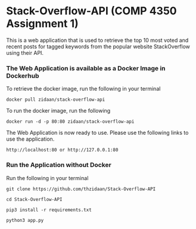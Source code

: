 # Stack-Overflow-API (COMP 4350 Assignment 1)

This is a web application that is used to retrieve the top 10 most voted and recent posts for tagged keywords from the popular website StackOverflow using their API.

### The Web Application is available as a Docker Image in Dockerhub

To retrieve the docker image, run the following in your terminal
```
docker pull zidaan/stack-overflow-api
```
To run the docker image, run the following
```
docker run -d -p 80:80 zidaan/stack-overflow-api
```
The Web Application is now ready to use. Please use the following links to use the application.
```
http://localhost:80 or http://127.0.0.1:80
```
### Run the Application without Docker
Run the following in your terminal

```
git clone https://github.com/thzidaan/Stack-Overflow-API
```
```
cd Stack-Overflow-API
```
```
pip3 install -r requirements.txt
```
```
python3 app.py
```

